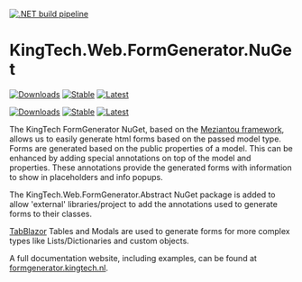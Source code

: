 [![.NET build pipeline](https://github.com/KingTechNL/KingTech.Web.FormGenerator/actions/workflows/dotnet_build.yml/badge.svg)](https://github.com/KingTechNL/KingTech.Web.FormGenerator/actions/workflows/dotnet_build.yml)

# KingTech.Web.FormGenerator.NuGet
[![Downloads](https://img.shields.io/nuget/v/KingTech.Web.FormGenerator?label=FormGenerator%20Downloads)](https://www.nuget.org/packages/KingTech.Web.FormGenerator/)
[![Stable](https://img.shields.io/nuget/v/KingTech.Web.FormGenerator?label=FormGenerator%20Stable)](https://www.nuget.org/packages/KingTech.Web.FormGenerator/)
[![Latest](https://img.shields.io/nuget/vpre/KingTech.Web.FormGenerator?label=FormGenerator%20Latest)](https://www.nuget.org/packages/KingTech.Web.FormGenerator/)

[![Downloads](https://img.shields.io/nuget/v/KingTech.Web.FormGenerator.Abstract?label=FormGenerator.Abstract%20Downloads)](https://www.nuget.org/packages/KingTech.Web.FormGenerator.Abstract/)
[![Stable](https://img.shields.io/nuget/v/KingTech.Web.FormGenerator.Abstract?label=FormGenerator.Abstract%20Stable)](https://www.nuget.org/packages/KingTech.Web.FormGenerator.Abstract/)
[![Latest](https://img.shields.io/nuget/vpre/KingTech.Web.FormGenerator.Abstract?label=FormGenerator.Abstract%20Latest)](https://www.nuget.org/packages/KingTech.Web.FormGenerator.Abstract/)

The KingTech FormGenerator NuGet, based on the [Meziantou framework](https://github.com/meziantou/Meziantou.Framework/blob/main/src/Meziantou.AspNetCore.Components/GenericForm.razor), allows us to easily generate html forms based on the passed model type.
Forms are generated based on the public properties of a model. This can be enhanced by adding special annotations on top of the model and properties. These annotations provide the generated forms with information to show in placeholders and info popups.

The KingTech.Web.FormGenerator.Abstract NuGet package is added to allow 'external' libraries/project to add the annotations used to generate forms to their classes.

[TabBlazor](https://tabblazor.com/) Tables and Modals are used to generate forms for more complex types like Lists/Dictionaries and custom objects.

A full documentation website, including examples, can be found at [formgenerator.kingtech.nl](formgenerator.kingtech.nl).